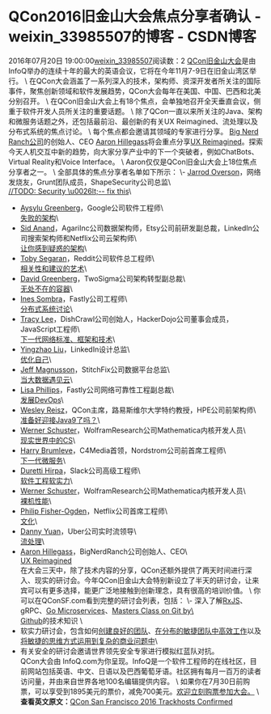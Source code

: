 # QCon2016旧金山大会焦点分享者确认 - weixin_33985507的博客 - CSDN博客
2016年07月20日 19:00:00[weixin_33985507](https://me.csdn.net/weixin_33985507)阅读数：2
[QCon旧金山大会](%5C)是由InfoQ举办的连续十年的最大的英语会议，它将在今年11月7-9日在旧金山湾区举行。
\\
在QCon大会涵盖了一系列深入的技术，架构师、资深开发者所关注的国际事件，聚焦创新领域和软件发展趋势，QCon大会每年在美国、中国、巴西和北美分别召开。
\\
在QCon旧金山大会上有18个焦点，会单独地召开全天垂直会议，侧重于软件开发人员所关注的重要话题。
\\
除了QCon一直以来所关注的Java、架构和微服务话题之外，还包括最前沿、最创新的有关UX Reimagined、流处理以及分布式系统的焦点讨论。
\\
每个焦点都会邀请其领域的专家进行分享。 [Big Nerd Ranch公司](%5C)的创始人、CEO [Aaron Hillegass](%5C)将会重点分享[UX Reimagined](%5C)。探索今天人机交互中新的趋势，向大家分享产业中的下一个突破者，例如ChatBots、Virtual Reality和Voice Interface。
\\
Aaron仅仅是QCon旧金山大会上18位焦点分享者之一。
\\
全部具体的焦点分享者名单如下所示：
\\- [Jarrod Overson](%5C)，网络发烧友，Grunt团队成员，ShapeSecurity公司总监\\    
[//TODO: Security \u0026lt;-- fix this](%5C)\\  
- [Aysylu Greenberg](%5C)，Google公司软件工程师\\    
[失败的架构](%5C)\\  
- [Sid Anand](%5C)，AgariInc公司数据架构师，Etsy公司前研发副总裁，LinkedIn公司搜索架构师和Netflix公司云架构师\\    
[让你感到疑惑的架构](%5C)\\  
- [Toby Segaran](%5C)，Reddit公司软件总工程师\\    
[相关性和建议的艺术](%5C)\\  
- [David Greenberg](%5C)，TwoSigma公司架构转型副总裁\\    
[无处不在的容器](%5C)\\  
- [Ines Sombra](%5C)，Fastly公司工程师\\    
[分布式系统讨论](%5C)\\  
- [Tracy Lee](%5C)，DishCrawl公司创始人，HackerDojo公司董事会成员，JavaScript工程师\\    
[下一代网络标准、框架和技术](%5C)\\  
- [Yingzhao Liu](%5C)，LinkedIn设计总监\\    
[优化自己](%5C)\\  
- [Jeff Magnusson](%5C)，StitchFix公司数据平台总监\\    
[当大数据遇见云](%5C)\\  
- [Lisa Phillips](%5C)，Fastly公司网络可靠性工程副总裁\\    
[发展DevOps](%5C)\\  
- [Wesley Reisz](%5C)，QCon主席，路易斯维尔大学特约教授，HPE公司前架构师\\    
[准备好迎接Java9了吗？](%5C)\\  
- [Werner Schuster](%5C)，WolframResearch公司Mathematica内核开发人员\\    
[现实世界中的CS](%5C)\\  
- [Harry Brumleve](%5C)，C4Media首领，Nordstrom公司前首席工程师\\    
[下一代微服务](%5C)\\  
- [Duretti Hirpa](%5C)，Slack公司高级工程师\\    
[软件工程软实力](%5C)\\  
- [Werner Schuster](%5C)，WolframResearch公司Mathematica内核开发人员\\    
[裸机性能](%5C)\\  
- [Philip Fisher-Ogden](%5C)，Netflix公司首席工程师\\    
[文化](%5C)\\  
- [Danny Yuan](%5C)，Uber公司实时流领导\\    
[流处理](%5C)\\  
- [Aaron Hillegass](%5C)，BigNerdRanch公司创始人、CEO\\    
[UX Reimagined](%5C)\
在大会三天中，除了技术内容的分享，QCon还额外提供了两天时间进行深入、现实的研讨会。今年QCon旧金山大会特别新设立了半天的研讨会，让来宾可以有更多选择，能更广泛地接触到创新理念，具有很高的培训价值。
\\
你可以在QConSF.com看到完整的研讨会列表，包括：
\\- 深入了解[RxJS](%5C)、gRPC、[Go Microservices](%5C)、[Masters Class on Git by\      
Github](%5C)的技术知识 \\  
- 软实力研讨会，包含如何[创建良好的团队](%5C)、[在分布的敏捷团队中高效工作](%5C)以及[将敏捷的思维方式运用到复杂的商业问题中](%5C)\\  
- 有关安全的研讨会邀请世界领先安全专家进行模拟红蓝队对抗。\
QCon大会由 InfoQ.com为你呈现。InfoQ是一个软件工程师的在线社区，目前网站包括英语、中文、日语以及巴西葡萄牙语。社区拥有每月一百万的读者访问量，并由来自世界各地100名编辑提供内容。
\\
如果你在7月30日前购票，可以享受到1895美元的票价，减免700美元。[欢迎立刻购票参加大会。](%5C)
\\
**查看英文原文：**[QCon San Francisco 2016 Trackhosts Confirmed](%5C)

